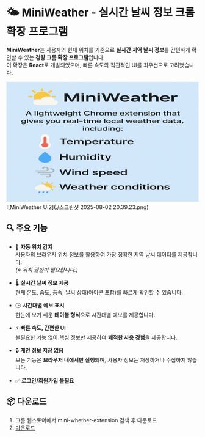 # 🌤️ MiniWeather - 실시간 날씨 정보 크롬 확장 프로그램


**MiniWeather**는 사용자의 현재 위치를 기준으로 **실시간 지역 날씨 정보**를 간편하게 확인할 수 있는 **경량 크롬 확장 프로그램**입니다.  
이 확장은 **React**로 개발되었으며, 빠른 속도와 직관적인 UI를 최우선으로 고려했습니다.


![MiniWeather UI](./screenshot2.png)
![MiniWeather UI2](./스크린샷 2025-08-02 20.39.23.png)

## 🔍 주요 기능

- 📍 **자동 위치 감지**  
  사용자의 브라우저 위치 정보를 활용하여 가장 정확한 지역 날씨 데이터를 제공합니다.  
  *(※ 위치 권한이 필요합니다.)*

- 🌡️ **실시간 날씨 정보 제공**  
  현재 온도, 습도, 풍속, 날씨 상태(아이콘 포함)를 빠르게 확인할 수 있습니다.

- 🕒 **시간대별 예보 표시**  
  한눈에 보기 쉬운 **테이블 형식**으로 시간대별 예보를 제공합니다.

- ⚡ **빠른 속도, 간편한 UI**  
  불필요한 기능 없이 핵심 정보만 제공하여 **쾌적한 사용 경험**을 제공합니다.

- 🔒 **개인 정보 저장 없음**  
  모든 기능은 **브라우저 내에서만 실행**되며, 사용자 정보는 저장하거나 수집하지 않습니다.

- ✅ **로그인/회원가입 불필요**


## 📦 다운로드 

1. 크롬 웹스토어에서 mini-whether-extension 검색 후 다운로드 
2. [다운로드](https://chromewebstore.google.com/detail/mini-whether-extension/chgekmjhbiliefljmdmccjboindjfddb?utm_source=ext_app_menu)

